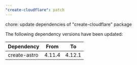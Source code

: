 ```yaml
---
"create-cloudflare": patch
---
```


chore: update dependencies of "create-cloudflare" package

The following dependency versions have been updated:

| Dependency   | From   | To     |
| ------------ | ------ | ------ |
| create-astro | 4.11.4 | 4.12.1 |
